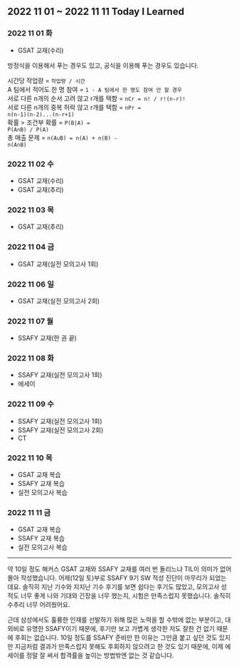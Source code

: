 ## 2022 11 01 ~ 2022 11 11 Today I Learned

### 2022 11 01 화

- GSAT 교재(수리)

방정식을 이용해서 푸는 경우도 있고, 공식을 이용해 푸는 경우도 있습니다.

시간당 작업량 = <code>작업량 / 시간</code> <br>
A 팀에서 적어도 한 명 참여 = <code>1 - A 팀에서 한 명도 참여 안 할 경우</code> <br>
서로 다른 n개의 순서 고려 않고 r개를 택함 = <code>nCr = n! / r!(n-r)!</code> <br>
서로 다른 n개의 중복 허락 않고 r개를 택함 = <code>nPr = n(n-1)(n-2)...(n-r+1)</code> <br>
확률 > 조건부 확률 = <code>P(B|A) = P(A∩B) / P(A)</code> <br>
총 매출 문제 = <code>n(A∪B) = n(A) + n(B) - n(A∩B)</code>

### 2022 11 02 수

- GSAT 교재(수리)
- GSAT 교재(추리)

### 2022 11 03 목

- GSAT 교재(추리)

### 2022 11 04 금

- GSAT 교재(실전 모의고사 1회)

### 2022 11 06 일

- GSAT 교재(실전 모의고사 2회)

### 2022 11 07 월

- SSAFY 교재(한 권 끝)

### 2022 11 08 화

- SSAFY 교재(실전 모의고사 1회)
- 에세이

### 2022 11 09 수

- SSAFY 교재(실전 모의고사 1회)
- SSAFY 교재(실전 모의고사 2회)
- CT

### 2022 11 10 목

- GSAT 교재 복습
- SSAFY 교재 복습
- 실전 모의고사 복습

### 2022 11 11 금

- GSAT 교재 복습
- SSAFY 교재 복습
- 실전 모의고사 복습

---

약 10일 정도 해커스 GSAT 교재와 SSAFY 교재를 여러 번 돌리느냐 TIL이 의미가 없어 몰아 작성했습니다. 어제(12일 토)부로 SSAFY 9기 SW 적성 진단이 마무리가 되었는데요.
솔직히 지난 기수와 지지난 기수 후기를 보면 쉽다는 후기도 많았고, 모의고사 성적도 너무 좋게 나와 기대와 긴장을 너무 했는지, 시험은 만족스럽지 못했습니다. 솔직히 수추리 너무 어려웠어요.

근데 삼성에서도 훌륭한 인재를 선발하기 위해 많은 노력을 할 수밖에 없는 부분이고, 대외비로 유명한 SSAFY이기 때문에, 후기만 보고 가볍게 생각한 저도 잘한 건 없기 때문에 후회는 없습니다.
10일 정도를 SSAFY 준비만 한 이유는 그만큼 붙고 싶던 것도 있지만 지금처럼 결과가 만족스럽지 못해도 후회하지 않으려고 한 것도 있기 때문에, 이제 에세이를 정말 잘 써서 합격률을 높이는 방법밖엔 
없는 것 같습니다.